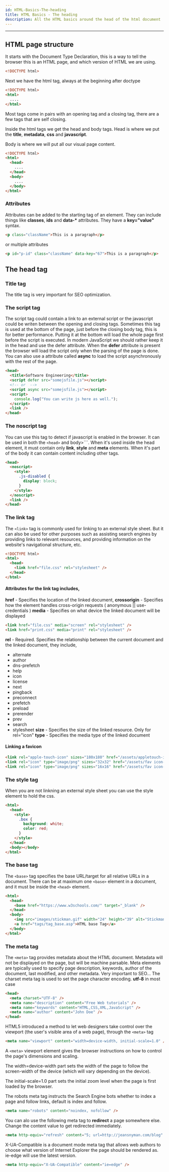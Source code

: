 ```yaml
---
id: HTML-Basics-The-heading
title: HTML Basics - The heading
description: All the HTML basics around the head of the html document
---
```


---

## HTML page structure

It starts with the Document Type Declaration, this is a way to tell the browser this is an HTML page, and which version of HTML we are using.

```html
<!DOCTYPE html>
```

Next we have the html tag, always at the beginning after doctype

```html
<!DOCTYPE html>
<html>
  ....
</html>
```

Most tags come in pairs with an opening tag and a closing tag, there are a few tags that are self closing.

Inside the html tags we get the head and body tags.
Head is where we put the **title**, **metadata**, **css** and **javascript**.

Body is where we will put all our visual page content.

```html
<!DOCTYPE html>
<html>
  <head>
    ....
  </head>
  <body>
    ....
  </body>
</html>
```

### Attributes

Attributes can be added to the starting tag of an element. They can include things like **classes**, **ids** and **data-\*** attributes. They have a **key="value"** syntax.

```html
<p class="className">This is a paragraph</p>
```

or multiple attributes

```html
<p id="p-id" class="className" data-key="67">This is a paragraph</p>
```

## The head tag

### Title tag

The title tag is very important for SEO optimization.

### The script tag

The script tag could contain a link to an external script or the javascript could be writen between the opening and closing tags.
Sometimes this tag is used at the bottom of the page, just before the closing body tag, this is for better performance. Putting it at the bottom will load the whole page first before the script is executed. In modern JavaScript we should rather keep it in the head and use the defer attribute.
When the **defer** attribute is present the browser will load the script only when the parsing of the page is done.
You can also use a attribute called **async** to load the script asynchronously with the rest of the page.

```html
<head>
  <title>Software Engineering</title>
  <script defer src="somejsfile.js"></script>
  <!-- or  -->
  <script async src="somejsfile.js"></script>
  <script>
    console.log("You can write js here as well.");
  </script>
  <link />
</head>
```

### The noscript tag

You can use this tag to detect if javascript is enabled in the browser.
It can be used in both the `<head>` and body>```.
When it's used inside the head element, it must contain only **link**, **style** and **meta** elements.
When it's part of the body it can contain content including other tags.

```html
<head>
  <noscript>
    <style>
      .js-disabled {
        display: block;
      }
    </style>
  </noscript>
  <link />
</head>
```

### The link tag

The `<link>` tag is commonly used for linking to an external style sheet. But it can also be used for other purposes such as assisting search engines by providing links to relevant resources, and providing information on the website's navigational structure, etc.

```html
<!DOCTYPE html>
<html>
  <head>
    <link href="file.css" rel="stylesheet" />
  </head>
</html>
```

#### Attributes for the link tag includes,

**href** - Specifies the location of the linked document,
**crossorigin** - Specifies how the element handles cross-origin requests ( anonymous || use-credentials )
**media** - Specifies on what device the linked document will be displayed

```html
<link href="file.css" media="screen" rel="stylesheet" />
<link href="print.css" media="print" rel="stylesheet" />
```

**rel** - Required. Specifies the relationship between the current document and the linked document, they include,

- alternate
- author
- dns-prefetch
- help
- icon
- license
- next
- pingback
- preconnect
- prefetch
- preload
- prerender
- prev
- search
- stylesheet
  **size** - Specifies the size of the linked resource. Only for rel="icon"
  **type** - Specifies the media type of the linked document

#### Linking a favicon

```html
<link rel="apple-touch-icon" sizes="180x180" href="/assets/appletouch-icon.png" />
<link rel="icon" type="image/png" sizes="32x32" href="/assets/fav icon-32x32.png" />
<link rel="icon" type="image/png" sizes="16x16" href="/assets/fav icon-16x16.png" />
```

### The style tag

When you are not linkning an external style sheet you can use the style element to hold the css.

```html
<html>
  <head>
    <style>
      .box {
        background: white;
        color: red;
      }
    </style>
  </head>
  <body></body>
</html>
```

### The base tag

The `<base>` tag specifies the base URL/target for all relative URLs in a document.
There can be at maximum one `<base>` element in a document, and it must be inside the `<head>` element.

```html
<html>
  <head>
    <base href="https://www.w3schools.com/" target="_blank" />
  </head>
  <body>
    <img src="images/stickman.gif" width="24" height="39" alt="Stickman" />
    <a href="tags/tag_base.asp">HTML base Tag</a>
  </body>
</html>
```

### The meta tag

The `<meta>` tag provides metadata about the HTML document. Metadata will not be displayed on the page, but will be machine parsable.
Meta elements are typically used to specify page description, keywords, author of the document, last modified, and other metadata. Very important to SEO...
The charset meta tag is used to set the page character encoding. **utf-8** in most case

```html
<head>
  <meta charset="UTF-8" />
  <meta name="description" content="Free Web tutorials" />
  <meta name="keywords" content="HTML,CSS,XML,JavaScript" />
  <meta name="author" content="John Doe" />
</head>
```

HTML5 introduced a method to let web designers take control over the viewport (the user's visible area of a web page), through the `<meta>` tag

```html
<meta name="viewport" content="width=device-width, initial-scale=1.0" />
```

A `<meta>` viewport element gives the browser instructions on how to control the page's dimensions and scaling.

The width=device-width part sets the width of the page to follow the screen-width of the device (which will vary depending on the device).

The initial-scale=1.0 part sets the initial zoom level when the page is first loaded by the browser.

The robots meta tag instructs the Search Engine bots whether to index a page and follow links, default is index and follow.

```html
<meta name="robots" content="noindex, nofollow" />
```

You can alo use the following meta tag to **redirect** a page somewhere else.
Change the content value to get redirected immediately.

```html
<meta http-equiv="refresh" content="5; url=http://jeansnyman.com/blog" />
```

X-UA-Compatible is a document mode meta tag that allows web authors to choose what version of Internet Explorer the page should be rendered as. ie-edge will use the latest version.

```html
<meta http-equiv="X-UA-Compatible" content="ie=edge" />
```
